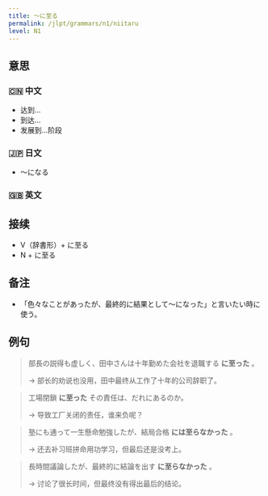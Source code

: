```yaml
---
title: 〜に至る
permalink: /jlpt/grammars/n1/niitaru
level: N1
---
```


## 意思

### 🇨🇳 中文

- 达到...
- 到达...
- 发展到...阶段

### 🇯🇵 日文

- 〜になる

### 🇬🇧 英文


## 接续

- V（辞書形）+ に至る
- N + に至る

## 备注

- 「色々なことがあったが、最終的に結果として〜になった」と言いたい時に使う。

## 例句

> 部長の説得も虚しく、田中さんは十年勤めた会社を退職する **に至った** 。
>
> → 部长的劝说也没用，田中最终从工作了十年的公司辞职了。

> 工場閉鎖 **に至った** その責任は、だれにあるのか。
>
> → 导致工厂关闭的责任，谁来负呢？

> 塾にも通って一生懸命勉強したが、結局合格 **には至らなかった** 。
>
> → 还去补习班拼命用功学习，但最后还是没考上。

> 長時間議論したが、最終的に結論を出す **に至らなかった** 。
>
> → 讨论了很长时间，但最终没有得出最后的结论。

